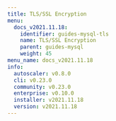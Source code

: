 ```yaml
---
title: TLS/SSL Encryption
menu:
  docs_v2021.11.18:
    identifier: guides-mysql-tls
    name: TLS/SSL Encryption
    parent: guides-mysql
    weight: 45
menu_name: docs_v2021.11.18
info:
  autoscaler: v0.8.0
  cli: v0.23.0
  community: v0.23.0
  enterprise: v0.10.0
  installer: v2021.11.18
  version: v2021.11.18
---
```


